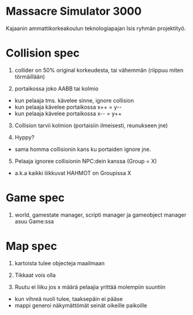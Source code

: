 # Massacre Simulator 3000

Kajaanin ammattikorkeakoulun teknologiapajan Isis ryhmän projektityö.


# Collision spec
1. collider on 50% original korkeudesta, tai vähemmän (riippuu miten törmäillään)

2. portaikossa joko AABB tai kolmio
 * kun pelaaja tms. kävelee sinne, ignore collision
 * kun pelaaja kävelee portaikossa x++ = y--
 * kun pelaaja kävelee portaikossa x-- = y++
 
3. Collision tarvii kolmion (portaisiin ilmeisesti, reunukseen jne)

4. Hyppy?
 * sama homma collisionin kans ku portaiden ignore jne.
 
5. Pelaaja ignoree collisionin NPC:dein kanssa (Group = X) 
 * a.k.a kaikki liikkuvat HAHMOT on Groupissa X


# Game spec
1. world, gamestate manager, scripti manager ja gameobject manager asuu Game:ssa

# Map spec
1. kartoista tulee objecteja maailmaan

2. Tikkaat vois olla

3. Ruutu ei liiku jos x määrä pelaajia yrittää molempiin suuntiin
 * kun vihreä nuoli tulee, taaksepäin ei pääse
 * mappi generoi näkymättömät seinät oikeille paikoille